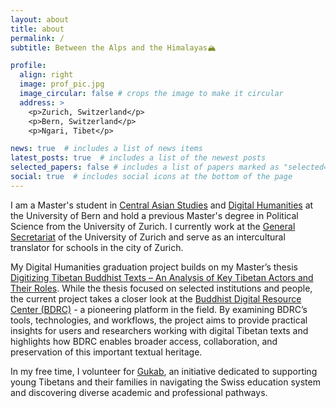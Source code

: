 ```yaml
---
layout: about
title: about
permalink: /
subtitle: Between the Alps and the Himalayas🏔️

profile:
  align: right
  image: prof_pic.jpg
  image_circular: false # crops the image to make it circular
  address: >
    <p>Zurich, Switzerland</p>
    <p>Bern, Switzerland</p>
    <p>Ngari, Tibet</p>

news: true  # includes a list of news items
latest_posts: true  # includes a list of the newest posts
selected_papers: false # includes a list of papers marked as "selected={true}"
social: true  # includes social icons at the bottom of the page
---
```


I am a Master's student in [Central Asian Studies](https://www.philhist.unibe.ch/studies/study_programs/master_s_in_central_asian_studies/index_eng.html) and [Digital Humanities](https://www.philhist.unibe.ch/studies/study_programs/master_minor_digital_humanities/index_eng.html) at the University of Bern and hold a previous Master's degree in Political Science from the University of Zurich. I currently work at the [General Secretariat](https://www.generalsecretariat.uzh.ch/en/stab/team/yundung.html) of the University of Zurich and serve as an intercultural translator for schools in the city of Zurich.

My Digital Humanities graduation project builds on my Master’s thesis [Digitizing Tibetan Buddhist Texts – An Analysis of Key Tibetan Actors and Their Roles](/assets/pdf/Yundung%202024_%20Digitizing%20Tibetan%20Buddhist%20Texts.pdf). While the thesis focused on selected institutions and people, the current project takes a closer look at the [Buddhist Digital Resource Center (BDRC)](https://www.bdrc.io) - a pioneering platform in the field. By examining BDRC’s tools, technologies, and workflows, the project aims to provide practical insights for users and researchers working with digital Tibetan texts and highlights how BDRC enables broader access, collaboration, and preservation of this important textual heritage.

In my free time, I volunteer for [Gukab](https://www.instagram.com/p/DB8Tk8eu10i/?utm_source=ig_web_copy_link&igsh=MzRlODBiNWFlZA==), an initiative dedicated to supporting young Tibetans and their families in navigating the Swiss education system and discovering diverse academic and professional pathways.

